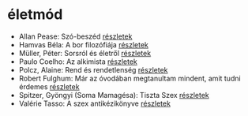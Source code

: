 # életmód

- Allan Pease: Szó-beszéd [részletek](../_details/Allan%20Pease.md#id_3)
- Hamvas Béla: A bor filozófiája [részletek](../_details/Hamvas%20B%C3%A9la.md#id_776)
- Müller, Péter: Sorsról és életről [részletek](../_details/M%C3%BCller%2C%20P%C3%A9ter.md#id_114)
- Paulo Coelho: Az alkimista [részletek](../_details/Paulo%20Coelho.md#id_261)
- Polcz, Alaine: Rend és rendetlenség [részletek](../_details/Polcz%2C%20Alaine.md#id_1442)
- Robert Fulghum: Már az óvodában megtanultam mindent, amit tudni érdemes [részletek](../_details/Robert%20Fulghum.md#id_1302)
- Spitzer, Gyöngyi (Soma Mamagésa): Tiszta Szex [részletek](../_details/Spitzer%2C%20Gy%C3%B6ngyi%20%28Soma%20Mamag%C3%A9sa%29.md#id_6)
- Valérie Tasso: A szex antikézikönyve [részletek](../_details/Val%C3%A9rie%20Tasso.md#id_907)